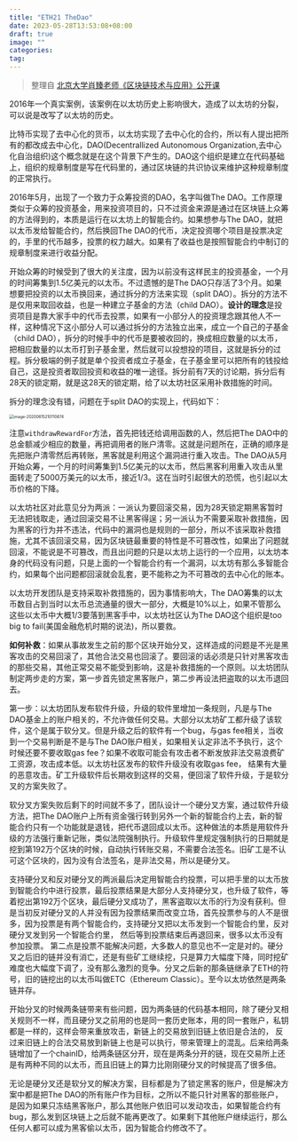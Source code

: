```yaml
---
title: "ETH21 TheDao"
date: 2023-05-28T13:53:08+08:00
draft: true
image: ""
categories: 
tag:
---
```


> 整理自 [北京大学肖臻老师《区块链技术与应用》公开课](https://www.bilibili.com/video/BV1Vt411X7JF?from=search&seid=14488407572640514229)

2016年一个真实案例，该案例在以太坊历史上影响很大，造成了以太坊的分裂，可以说是改写了以太坊的历史。



比特币实现了去中心化的货币，以太坊实现了去中心化的合约，所以有人提出把所有的都改成去中心化，DAO(Decentrallized Autonomous Organization,去中心化自治组织)这个概念就是在这个背景下产生的。DAO这个组织是建立在代码基础上，组织的规章制度是写在代码里的，通过区块链的共识协议来维护这种规章制度的正常执行。



2016年5月，出现了一个致力于众筹投资的DAO，名字叫做The DAO。工作原理类似于众筹的投资基金，用来投资项目的，只不过资金来源是通过在区块链上众筹的方法得到的，本质是运行在以太坊上的智能合约。如果想参与The DAO，就把以太币发给智能合约，然后换回The DAO的代币，决定投资哪个项目是投票决定的，手里的代币越多，投票的权力越大。如果有了收益也是按照智能合约中制订的规章制度来进行收益分配。



开始众筹的时候受到了很大的关注度，因为以前没有这样民主的投资基金，一个月的时间筹集到1.5亿美元的以太币。不过遗憾的是The DAO只存活了3个月。如果想要把投资的以太币换回来，通过拆分的方法来实现（split DAO）。拆分的方法不是仅用来取回收益，也是一种建立子基金的方法（child DAO）。**设计的理念**是投资项目是靠大家手中的代币去投票，如果有一小部分人的投资理念跟其他人不一样，这种情况下这小部分人可以通过拆分的方法独立出来，成立一个自己的子基金（child DAO），拆分的时候手中的代币是要被收回的，换成相应数量的以太币，把相应数量的以太币打到子基金里，然后就可以投想投的项目，这就是拆分的过程。拆分极端的例子就是单个投资者成立子基金，在子基金里可以把所有的钱投给自己，这是投资者取回投资和收益的唯一途径。拆分前有7天的讨论期，拆分后有28天的锁定期，就是这28天的锁定期，给了以太坊社区采用补救措施的时间。



拆分的理念没有错，问题在于split DAO的实现上，代码如下：

<img src="https://gitee.com//tiansir-wg/blogimg/raw/master/imgs/20200615210110.png" alt="image-20200615210110674" style="zoom:50%;" />

注意`withdrawRewardFor`方法，首先把钱还给调用函数的人，然后把The DAO中的总金额减少相应的数量，再把调用者的账户清零。这就是问题所在，正确的顺序是先把账户清零然后再转账，黑客就是利用这个漏洞进行重入攻击。The DAO从5月开始众筹，一个月的时间筹集到1.5亿美元的以太币，然后黑客利用重入攻击从里面转走了5000万美元的以太币，接近1/3。这在当时引起很大的恐慌，也引起以太币价格的下降。



以太坊社区对此意见分为两派：一派认为要回滚交易，因为28天锁定期黑客暂时无法把钱取走，通过回滚交易不让黑客得逞；另一派认为不需要采取补救措施，因为黑客的行为并不违法，代码中的漏洞也是规则的一部分，所以不该采取补救措施，尤其不该回滚交易，因为区块链最重要的特性是不可篡改性，如果出了问题就回滚，不能说是不可篡改，而且出问题的只是以太坊上运行的一个应用，以太坊本身的代码没有问题，只是上面的一个智能合约有一个漏洞，以太坊有那么多智能合约，如果每个出问题都回滚就会乱套，更不能称之为不可篡改的去中心化的账本。



以太坊开发团队是支持采取补救措施的，因为事情影响大，The DAO筹集的以太币数目占到当时以太币总流通量的很大一部分，大概是10%以上，如果不管那么这些以太币中大概1/3要落到黑客手中，以太坊社区认为The DAO这个组织是too big to fail(美国金融危机时期的说法)，所以要救。 



**如何补救**：如果从事故发生之前的那个区块开始分叉，这样造成的问题是不光是黑客攻击的交易回滚了，其他合法交易也回滚了。要回滚的话必须是只针对黑客攻击的那些交易，其他正常交易不能受到影响，这是补救措施的一个原则。以太坊团队制定两步走的方案，第一步首先锁定黑客账户，第二步再设法把盗取的以太币退回去。

第一步：以太坊团队发布软件升级，升级的软件里增加一条规则，凡是与The DAO基金上的账户相关的，不允许做任何交易。大部分以太坊矿工都升级了该软件，这个是属于软分叉。但是升级之后的软件有一个bug，与gas fee相关，当收到一个交易判断是不是与The DAO账户相关，如果相关认定非法不予执行，这个时候还要不要收取gas fee？如果不收取可能会有攻击者不断发放非法交易浪费矿工资源，攻击成本低。以太坊社区发布的软件升级没有收取gas fee， 结果有大量的恶意攻击。矿工升级软件后长期收到这样的交易，便回滚了软件升级，于是软分叉的方案失败了。

软分叉方案失败后剩下的时间就不多了，团队设计一个硬分叉方案，通过软件升级方法，把The DAO账户上所有资金强行转到另外一个新的智能合约上去，新的智能合约只有一个功能就是退钱，把代币退回成以太币。这种做法的本质是用软件升级的方法强行重新记账，类似法院强制执行。升级软件里规定强制执行的日期就是挖到第192万个区块的时候，自动执行转账交易，不需要合法签名。旧矿工是不认可这个区块的，因为没有合法签名，是非法交易，所以是硬分叉。



支持硬分叉和反对硬分叉的两派最后决定用智能合约投票，可以把手里的以太币放到智能合约中进行投票，最后投票结果是大部分人支持硬分叉，也升级了软件，等着挖出第192万个区块，最后硬分叉成功了，黑客盗取以太币的行为没有获利。但是当初反对硬分叉的人并没有因为投票结果而改变立场，首先投票参与的人不是很多，因为投票是有两个智能合约，支持硬分叉把以太币发到一个智能合约里，反对硬分叉发到另一个智能合约里， 然后等到投票结束后再退回来，很多以太币没有参加投票。 第二点是投票不能解决问题，大多数人的意见也不一定是对的。硬分叉之后旧的链并没有消亡，还是有些矿工继续挖，只是算力大幅度下降，同时挖矿难度也大幅度下调了，没有那么激烈的竞争。分叉之后新的那条链继承了ETH的符号，旧的链挖出的以太币叫做ETC（Ethereum Classic）。至今以太坊依然是两条链并存。



开始分叉的时候两条链带来有些问题，因为两条链的代码基本相同，除了硬分叉相关规则不一样，而且硬分叉之前用的也是同一套历史账本，用的同一套账户，私钥都是一样的，这样会带来重放攻击，新链上的交易放到旧链上依旧是合法的， 反过来旧链上的合法交易放到新链上也是可以执行，带来管理上的混乱。后来给两条链增加了一个chainID，给两条链区分开，现在是两条分开的链，现在交易所上还是有两种不同的以太币，而且旧链上的算力比刚刚硬分叉的时候提高了很多倍。



无论是硬分叉还是软分叉的解决方案，目标都是为了锁定黑客的账户，但是解决方案中都是把The DAO的所有账户作为目标，之所以不能只针对黑客的那些账户，是因为如果只冻结黑客账户，那么其他账户依旧可以发动攻击，如果智能合约有bug，那么发到区块链上之后就不能再更改了。如果剩下其他账户继续运行，那么任何人都可以成为黑客偷以太币，因为智能合约修改不了。


